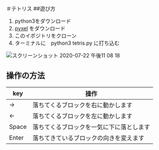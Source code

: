 ＃テトリス
##遊び方
 1. python3をダウンロード
 2. [pyxel](https://github.com/kitao/pyxel/blob/master/README.ja.md) をダウンロード
 3. このイポジトリをクローン
 4. ターミナルに　python3 tetris.py に打ち込む
 
 ![スクリーンショット 2020-07-22 午後11 08 18](https://user-images.githubusercontent.com/59810935/88251739-b89c0b00-cce6-11ea-847b-760ae2a621cc.png)

 
## 操作の方法
|key|操作|
|---|-----|
|→|落ちてくるブロックを右に動かします|
|←|落ちてくるブロックを左に動かします|
|Space|落ちてくるブロックを一気に下に落とします|
|Enter|落ちてきているブロックの向きを変えます|
